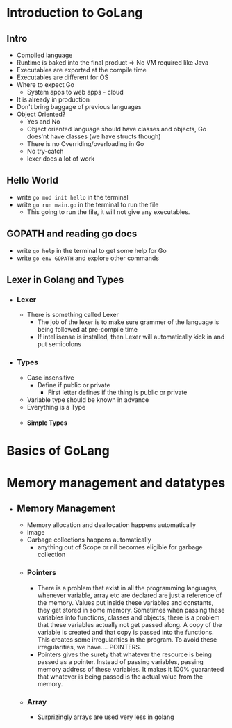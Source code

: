 # Introduction to GoLang

## Intro

- Compiled language
- Runtime is baked into the final product => No VM required like Java
- Executables are exported at the compile time
- Executables are different for OS
- Where to expect Go
  - System apps to web apps - cloud
- It is already in production
- Don't bring baggage of previous languages
- Object Oriented?
  - Yes and No
  - Object oriented language should have classes and objects, Go does'nt have classes (we have structs though)
  - There is no Overriding/overloading in Go
  - No try-catch
  - lexer does a lot of work

## Hello World

- write `go mod init hello` in the terminal
- write `go run main.go` in the terminal to run the file
  - This going to run the file, it will not give any executables.

## GOPATH and reading go docs

- write `go help` in the terminal to get some help for Go
- write `go env GOPATH` and explore other commands

## Lexer in Golang and Types

- ### Lexer
  - There is something called Lexer
    - The job of the lexer is to make sure grammer of the language is being followed at pre-compile time
    - If intellisense is installed, then Lexer will automatically kick in and put semicolons
- ### Types
  - Case insensitive
    - Define if public or private
      - First letter defines if the thing is public or private
  - Variable type should be known in advance
  - Everything is a Type
  - #### Simple Types

# Basics of GoLang

# Memory management and datatypes

- ## Memory Management
  - Memory allocation and deallocation happens automatically
  - image
  - Garbage collections happens automatically
    - anything out of Scope or nil becomes eligible for garbage collection
  - ### Pointers
    - There is a problem that exist in all the programming languages, whenever variable, array etc are declared are just a reference of the memory. Values put inside these variables and constants, they get stored in some memory. Sometimes when passing these variables into functions, classes and objects, there is a problem that these variables actually not get passed along. A copy of the variable is created and that copy is passed into the functions. This creates some irregularities in the program. To avoid these irregularities, we have.... POINTERS.
    - Pointers gives the surety that whatever the resource is being passed as a pointer. Instead of passing variables, passing memory address of these variables. It makes it 100% guaranteed that whatever is being passed is the actual value from the memory.
  - ### Array
    - Surprizingly arrays are used very less in golang
